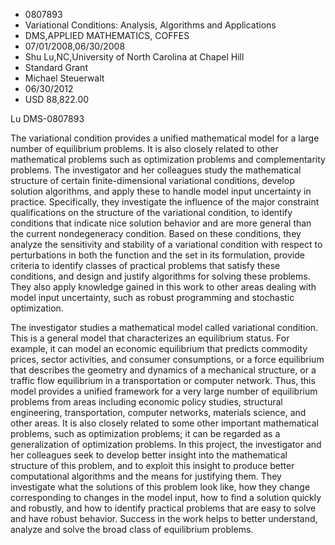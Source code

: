 
* 0807893
* Variational Conditions: Analysis, Algorithms and Applications
* DMS,APPLIED MATHEMATICS, COFFES
* 07/01/2008,06/30/2008
* Shu Lu,NC,University of North Carolina at Chapel Hill
* Standard Grant
* Michael Steuerwalt
* 06/30/2012
* USD 88,822.00

Lu DMS-0807893

The variational condition provides a unified mathematical model for a large
number of equilibrium problems. It is also closely related to other mathematical
problems such as optimization problems and complementarity problems. The
investigator and her colleagues study the mathematical structure of certain
finite-dimensional variational conditions, develop solution algorithms, and
apply these to handle model input uncertainty in practice. Specifically, they
investigate the influence of the major constraint qualifications on the
structure of the variational condition, to identify conditions that indicate
nice solution behavior and are more general than the current nondegeneracy
condition. Based on these conditions, they analyze the sensitivity and stability
of a variational condition with respect to perturbations in both the function
and the set in its formulation, provide criteria to identify classes of
practical problems that satisfy these conditions, and design and justify
algorithms for solving these problems. They also apply knowledge gained in this
work to other areas dealing with model input uncertainty, such as robust
programming and stochastic optimization.

The investigator studies a mathematical model called variational condition.
This is a general model that characterizes an equilibrium status. For example,
it can model an economic equilibrium that predicts commodity prices, sector
activities, and consumer consumptions, or a force equilibrium that describes the
geometry and dynamics of a mechanical structure, or a traffic flow equilibrium
in a transportation or computer network. Thus, this model provides a unified
framework for a very large number of equilibrium problems from areas including
economic policy studies, structural engineering, transportation, computer
networks, materials science, and other areas. It is also closely related to some
other important mathematical problems, such as optimization problems; it can be
regarded as a generalization of optimization problems. In this project, the
investigator and her colleagues seek to develop better insight into the
mathematical structure of this problem, and to exploit this insight to produce
better computational algorithms and the means for justifying them. They
investigate what the solutions of this problem look like, how they change
corresponding to changes in the model input, how to find a solution quickly and
robustly, and how to identify practical problems that are easy to solve and have
robust behavior. Success in the work helps to better understand, analyze and
solve the broad class of equilibrium problems.
